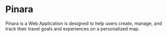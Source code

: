 # Pinara
Pinara is a Web Application is designed to help users create, manage, and track their travel goals and experiences on a personalized map.
